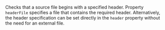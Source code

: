 <div>

Checks that a source file begins with a specified header. Property
`headerFile` specifies a file that contains the required header.
Alternatively, the header specification can be set directly in the
`header` property without the need for an external file.

</div>
